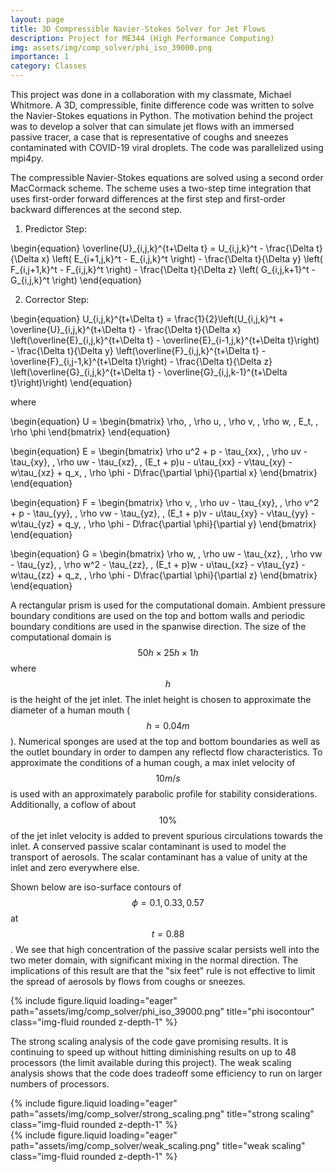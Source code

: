 ```yaml
---
layout: page
title: 3D Compressible Navier-Stokes Solver for Jet Flows
description: Project for ME344 (High Performance Computing)
img: assets/img/comp_solver/phi_iso_39000.png
importance: 1
category: Classes
---
```


This project was done in a collaboration with my classmate, Michael Whitmore. A 3D, compressible, finite difference code was written to solve the Navier-Stokes equations in Python. The motivation behind the project was to develop a solver that can simulate jet flows with an immersed passive tracer, a case that is representative of coughs and sneezes contaminated with COVID-19 viral droplets. The code was parallelized using mpi4py. 

The compressible Navier-Stokes equations are solved using a second order MacCormack scheme. The scheme uses a two-step time integration that uses first-order forward differences at the first step and first-order backward differences at the second step. 

1. Predictor Step:

\begin{equation}
    \overline{U}\_{i,j,k}^{t+\Delta t} = U\_{i,j,k}^t - \frac{\Delta t}{\Delta x} \left( E\_{i+1,j,k}^t - E\_{i,j,k}^t \right) - \frac{\Delta t}{\Delta y} \left( F\_{i,j+1,k}^t - F\_{i,j,k}^t \right) - \frac{\Delta t}{\Delta z} \left( G\_{i,j,k+1}^t - G\_{i,j,k}^t \right)
\end{equation}


2. Corrector Step:

\begin{equation}
    U\_{i,j,k}^{t+\Delta t} = \frac{1}{2}\left(U\_{i,j,k}^t + \overline{U}\_{i,j,k}^{t+\Delta t} - \frac{\Delta t}{\Delta x} \left(\overline{E}\_{i,j,k}^{t+\Delta t} - \overline{E}\_{i-1,j,k}^{t+\Delta t}\right) - \frac{\Delta t}{\Delta y} \left(\overline{F}\_{i,j,k}^{t+\Delta t} - \overline{F}\_{i,j-1,k}^{t+\Delta t}\right) - \frac{\Delta t}{\Delta z} \left(\overline{G}\_{i,j,k}^{t+\Delta t} - \overline{G}\_{i,j,k-1}^{t+\Delta t}\right)\right)
    \end{equation}

where 

\begin{equation}
U = \begin{bmatrix}
\rho, \, \rho u, \, \rho v, \, \rho w, \, E_t, \, \rho \phi
\end{bmatrix}
\end{equation}

\begin{equation}
E = \begin{bmatrix}
\rho u^2 + p - \tau_{xx}, \, \rho uv - \tau_{xy}, \, \rho uw - \tau_{xz}, \, (E_t + p)u - u\tau_{xx} - v\tau_{xy} - w\tau_{xz} + q_x, \, \rho \phi - D\frac{\partial \phi}{\partial x}
\end{bmatrix}
\end{equation}

\begin{equation}
F = \begin{bmatrix}
\rho v, \, \rho uv - \tau_{xy}, \, \rho v^2 + p - \tau_{yy}, \, \rho vw - \tau_{yz}, \, (E_t + p)v - u\tau_{xy} - v\tau_{yy} - w\tau_{yz} + q_y, \, \rho \phi - D\frac{\partial \phi}{\partial y}
\end{bmatrix}
\end{equation}

\begin{equation}
G = \begin{bmatrix}
\rho w, \, \rho uw - \tau_{xz}, \, \rho vw - \tau_{yz}, \, \rho w^2 - \tau_{zz}, \, (E_t + p)w - u\tau_{xz} - v\tau_{yz} - w\tau_{zz} + q_z, \, \rho \phi - D\frac{\partial \phi}{\partial z}
\end{bmatrix}
\end{equation}

A rectangular prism is used for the computational domain. Ambient pressure boundary conditions are used on the top and bottom walls and periodic boundary conditions are used in the spanwise direction. The size of the computational domain is $$50h \times 25h \times 1h$$ where $$h$$ is the height of the jet inlet. The inlet height is chosen to approximate the diameter of a human mouth ($$h = 0.04m$$). Numerical sponges are used at the top and bottom boundaries as well as the outlet boundary in order to dampen any reflectd flow characteristics. To approximate the conditions of a human cough, a max inlet velocity of $$10m/s$$ is used with an approximately parabolic profile for stability considerations. Additionally, a coflow of about $$10\%$$ of the jet inlet velocity is added to prevent spurious circulations towards the inlet. A conserved passive scalar contaminant is used to model the transport of aerosols. The scalar contaminant has a value of unity at the inlet and zero everywhere else. 

Shown below are iso-surface contours of $$\phi = {0.1, 0.33, 0.57}$$ at $$t = 0.88$$. We see that high concentration of the passive scalar persists well into the two meter domain, with significant mixing in the normal direction. The implications of this result are that the "six feet" rule is not effective to limit the spread of aerosols by flows from coughs or sneezes. 

<div class="row">
    <div class="col-sm mt-3 mt-md-0">
        {% include figure.liquid loading="eager" path="assets/img/comp_solver/phi_iso_39000.png" title="phi isocontour" class="img-fluid rounded z-depth-1" %}
    </div>
</div>

The strong scaling analysis of the code gave promising results. It is continuing to speed up without hitting diminishing results on up to 48 processors (the limit available during this project). The weak scaling analysis shows that the code does tradeoff some efficiency to run on larger numbers of processors. 

<div class="row">
    <div class="col-sm mt-3 mt-md-0">
        {% include figure.liquid loading="eager" path="assets/img/comp_solver/strong_scaling.png" title="strong scaling" class="img-fluid rounded z-depth-1" %}
    </div>
    <div class="col-sm mt-3 mt-md-0">
        {% include figure.liquid loading="eager" path="assets/img/comp_solver/weak_scaling.png" title="weak scaling" class="img-fluid rounded z-depth-1" %}
    </div>
</div>


